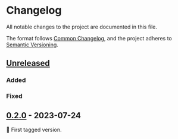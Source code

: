 # Changelog

All notable changes to the project are documented in this file.

The format follows [Common Changelog](https://common-changelog.org/),
and the project adheres to [Semantic Versioning](https://semver.org/spec/v2.0.0.html).

## [Unreleased]

### Added

### Fixed

## [0.2.0] - 2023-07-24

:seedling: First tagged version.

[Unreleased]: https://github.com/microsoft/syntheseus/compare/v0.2.0...HEAD
[0.2.0]: https://github.com/microsoft/syntheseus/releases/tag/v0.2.0

[@austint]: https://github.com/AustinT
